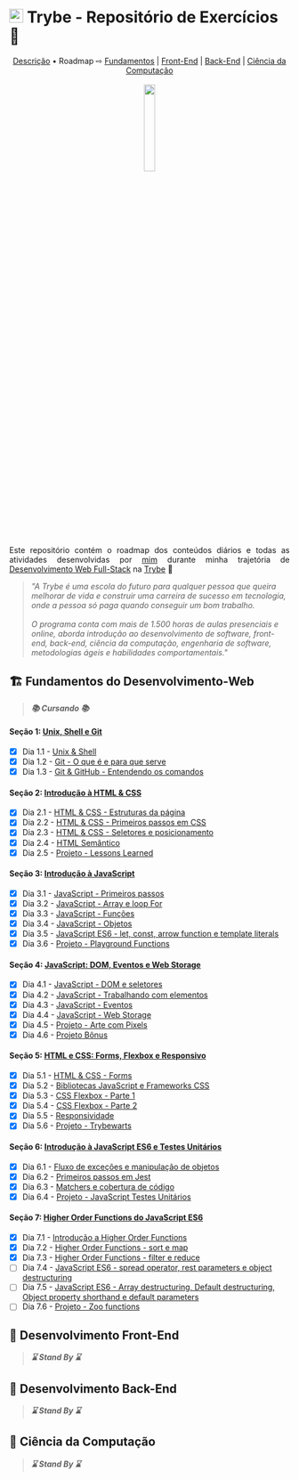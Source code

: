 # <img src='https://res.cloudinary.com/practicaldev/image/fetch/s--Eg8INSNe--/c_fill,f_auto,fl_progressive,h_320,q_auto,w_320/https://dev-to-uploads.s3.amazonaws.com/uploads/organization/profile_image/5302/26258239-4ac6-4d28-b94c-ba6d3f9eabc2.png' width='25px'> Trybe - Repositório de Exercícios 🚀

<div align='center'>
  <a href='#descricao'>Descrição</a> &bull; Roadmap &#8680; <a href='#fundamentos'>Fundamentos</a> | <a href='#frontend'>Front-End</a> | <a href='#backend'>Back-End</a> | <a href='#computacao'>Ciência da Computação</a>
  <br><br>
  <img src='https://steamuserimages-a.akamaihd.net/ugc/1631947648964785474/81CBA15178466DD47195A239232202E78987B714/?imw=637&imh=358&ima=fit&impolicy=Letterbox&imcolor=%23000000&letterbox=true' width='20%'>
</div>
<br><br>
<p align="justify" id='descricao'>Este repositório contém o roadmap dos conteúdos diários e todas as atividades desenvolvidas por <a href='https://www.linkedin.com/in/sandro-rosa-de-souza/'>mim</a> durante minha trajetória de <a href='https://www.betrybe.com/formacao-desenvolvimento-web'>Desenvolvimento Web Full-Stack</a> na <a href='https://www.betrybe.com/'>Trybe</a> 💚</p>

> *"A Trybe é uma escola do futuro para qualquer pessoa que queira melhorar de vida e construir uma carreira de sucesso em tecnologia, onde a pessoa só paga quando conseguir um bom trabalho. <br><br> O programa conta com mais de 1.500 horas de aulas presenciais e online, aborda introdução ao desenvolvimento de software, front-end, back-end, ciência da computação, engenharia de software, metodologias ágeis e habilidades comportamentais."*

<h2 id='fundamentos'>🏗️ Fundamentos do Desenvolvimento-Web </h2>

> __*📚 Cursando 📚*__

#### __Seção 1: [Unix, Shell e Git](https://github.com/SandroRDS/trybe-exercicios/tree/main/fundamentos/secao-1-unix-shell-git)__
- [X] Dia 1.1 - [Unix & Shell](https://github.com/SandroRDS/trybe-exercicios/tree/main/fundamentos/secao-1-unix-shell-git/dia-01-unix-e-shell)
- [X] Dia 1.2 - [Git - O que é e para que serve](https://github.com/SandroRDS/trybe-exercicios/tree/main/fundamentos/secao-1-unix-shell-git/dia-02-git)
- [X] Dia 1.3 - [Git & GitHub - Entendendo os comandos](https://github.com/SandroRDS/trybe-exercicios/tree/main/fundamentos/secao-1-unix-shell-git/dia-03-git-e-github)

#### __Seção 2: [Introdução à HTML & CSS](https://github.com/SandroRDS/trybe-exercicios/tree/main/fundamentos/secao-2-introducao-html-css)__
- [X] Dia 2.1 - [HTML & CSS - Estruturas da página](https://github.com/SandroRDS/trybe-exercicios/tree/main/fundamentos/secao-2-introducao-html-css/dia-01-html-e-css-estruturas-de-pagina)
- [X] Dia 2.2 - [HTML & CSS - Primeiros passos em CSS](https://github.com/SandroRDS/trybe-exercicios/tree/main/fundamentos/secao-2-introducao-html-css/dia-02-html-e-css-primeiros-passos-em-css)
- [X] Dia 2.3 - [HTML & CSS - Seletores e posicionamento](https://github.com/SandroRDS/trybe-exercicios/tree/main/fundamentos/secao-2-introducao-html-css/dia-03-html-e-css-seletores-e-posicionamento)
- [X] Dia 2.4 - [HTML Semântico](https://github.com/SandroRDS/trybe-exercicios/tree/main/fundamentos/secao-2-introducao-html-css/dia-04-html-semantico)
- [X] Dia 2.5 - [Projeto - Lessons Learned](https://github.com/SandroRDS/trybe-exercicios/tree/main/fundamentos/secao-2-introducao-html-css/dia-05-projeto-lessons-learned)

#### __Seção 3: [Introdução à JavaScript](https://github.com/SandroRDS/trybe-exercicios/tree/main/fundamentos/secao-3-introducao-javascript)__
- [X] Dia 3.1 - [JavaScript - Primeiros passos](https://github.com/SandroRDS/trybe-exercicios/tree/main/fundamentos/secao-3-introducao-javascript/dia-01-javascript-primeiros-passos)
- [X] Dia 3.2 - [JavaScript - Array e loop For](https://github.com/SandroRDS/trybe-exercicios/tree/main/fundamentos/secao-3-introducao-javascript/dia-02-javascript-array-e-loop)
- [X] Dia 3.3 - [JavaScript - Funções](https://github.com/SandroRDS/trybe-exercicios/tree/main/fundamentos/secao-3-introducao-javascript/dia-03-javascript-funcoes)
- [X] Dia 3.4 - [JavaScript - Objetos](https://github.com/SandroRDS/trybe-exercicios/tree/main/fundamentos/secao-3-introducao-javascript/dia-04-javascript-objetos)
- [X] Dia 3.5 - [JavaScript ES6 - let, const, arrow function e template literals](https://github.com/SandroRDS/trybe-exercicios/tree/main/fundamentos/secao-3-introducao-javascript/dia-05-javascript-es6-let-const-arrow-functions-e-template-literals)
- [X] Dia 3.6 - [Projeto - Playground Functions](https://github.com/SandroRDS/trybe-exercicios/tree/main/fundamentos/secao-3-introducao-javascript/dia-06-07-projeto-playground-functions)

#### __Seção 4: [JavaScript: DOM, Eventos e Web Storage](https://github.com/SandroRDS/trybe-exercicios/tree/main/fundamentos/secao-4-javascript-dom-eventos-e-web-storage)__
- [X] Dia 4.1 - [JavaScript - DOM e seletores](https://github.com/SandroRDS/trybe-exercicios/tree/main/fundamentos/secao-4-javascript-dom-eventos-e-web-storage/dia-01-javascript-dom-e-seletores)
- [X] Dia 4.2 - [JavaScript - Trabalhando com elementos](https://github.com/SandroRDS/trybe-exercicios/tree/main/fundamentos/secao-4-javascript-dom-eventos-e-web-storage/dia-02-javascript-trabalhando-com-elementos)
- [X] Dia 4.3 - [JavaScript - Eventos](https://github.com/SandroRDS/trybe-exercicios/tree/main/fundamentos/secao-4-javascript-dom-eventos-e-web-storage/dia-03-javascript-eventos)
- [X] Dia 4.4 - [JavaScript - Web Storage](https://github.com/SandroRDS/trybe-exercicios/tree/main/fundamentos/secao-4-javascript-dom-eventos-e-web-storage/dia-04-javascript-web-storage)
- [X] Dia 4.5 - [Projeto - Arte com Pixels](https://github.com/SandroRDS/trybe-exercicios/tree/main/fundamentos/secao-4-javascript-dom-eventos-e-web-storage/dia-05-projeto-arte-com-pixels)
- [X] Dia 4.6 - [Projeto Bônus]()

#### __Seção 5: [HTML e CSS: Forms, Flexbox e Responsivo](https://github.com/SandroRDS/trybe-exercicios/tree/main/fundamentos/secao-5-html-css-forms-flexbox-e-responsivo)__
- [X] Dia 5.1 - [HTML & CSS - Forms](https://github.com/SandroRDS/trybe-exercicios/tree/main/fundamentos/secao-5-html-css-forms-flexbox-e-responsivo/dia-01-html-css-forms)
- [X] Dia 5.2 - [Bibliotecas JavaScript e Frameworks CSS](https://github.com/SandroRDS/trybe-exercicios/tree/main/fundamentos/secao-5-html-css-forms-flexbox-e-responsivo/dia-02-bibliotecas-javascript-e-frameworks-css)
- [X] Dia 5.3 - [CSS Flexbox - Parte 1](https://github.com/SandroRDS/trybe-exercicios/tree/main/fundamentos/secao-5-html-css-forms-flexbox-e-responsivo/dia-03-css-flexbox-parte-1)
- [X] Dia 5.4 - [CSS Flexbox - Parte 2](https://github.com/SandroRDS/trybe-exercicios/tree/main/fundamentos/secao-5-html-css-forms-flexbox-e-responsivo/dia-04-css-flexbox-parte-2)
- [X] Dia 5.5 - [Responsividade](https://github.com/SandroRDS/trybe-exercicios/tree/main/fundamentos/secao-5-html-css-forms-flexbox-e-responsivo/dia-05-responsividade)
- [X] Dia 5.6 - [Projeto - Trybewarts](https://github.com/SandroRDS/trybe-exercicios/tree/main/fundamentos/secao-5-html-css-forms-flexbox-e-responsivo/dia-06-projeto-trybewarts)

#### __Seção 6: [Introdução à JavaScript ES6 e Testes Unitários](https://github.com/SandroRDS/trybe-exercicios/tree/main/fundamentos/secao-6-introducao-a-javascript-es6-e-testes-unitarios)__
- [X] Dia 6.1 - [Fluxo de exceções e manipulação de objetos](https://github.com/SandroRDS/trybe-exercicios/tree/main/fundamentos/secao-6-introducao-a-javascript-es6-e-testes-unitarios/dia-01-fluxo-de-excessoes-e-manipulacao-de-objetos)
- [X] Dia 6.2 - [Primeiros passos em Jest](https://github.com/SandroRDS/trybe-exercicios/tree/main/fundamentos/secao-6-introducao-a-javascript-es6-e-testes-unitarios/dia-02-primeiros-passos-em-jest)
- [X] Dia 6.3 - [Matchers e cobertura de código](https://github.com/SandroRDS/trybe-exercicios/tree/main/fundamentos/secao-6-introducao-a-javascript-es6-e-testes-unitarios/dia-03-matchers-e-cobertura-de-codigo)
- [X] Dia 6.4 - [Projeto - JavaScript Testes Unitários](https://github.com/SandroRDS/trybe-exercicios/tree/main/fundamentos/secao-6-introducao-a-javascript-es6-e-testes-unitarios/dia-04-projeto-javascript-testes-unitarios)

#### __Seção 7: [Higher Order Functions do JavaScript ES6]()__
- [X] Dia 7.1 - [Introdução a Higher Order Functions]()
- [X] Dia 7.2 - [Higher Order Functions - sort e map]()
- [X] Dia 7.3 - [Higher Order Functions - filter e reduce]()
- [ ] Dia 7.4 - [JavaScript ES6 - spread operator, rest parameters e object destructuring]()
- [ ] Dia 7.5 - [JavaScript ES6 - Array destructuring, Default destructuring, Object property shorthand e default parameters]()
- [ ] Dia 7.6 - [Projeto - Zoo functions]()

<h2 id='frontend'>🎨 Desenvolvimento Front-End</h2>

> __*⌛ Stand By ⌛*__

<h2 id='backend'>🎲 Desenvolvimento Back-End</h2>

> __*⌛ Stand By ⌛*__

<h2 id='computacao'>🧪 Ciência da Computação</h2>

> __*⌛ Stand By ⌛*__
